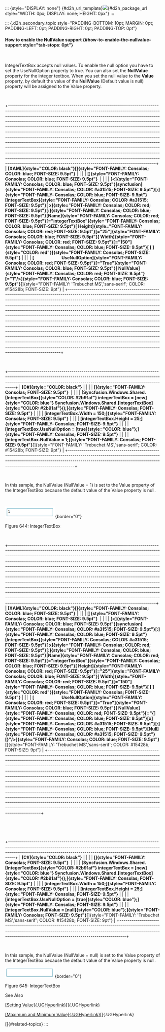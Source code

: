 ::: {style="DISPLAY: none"}
[](ms-xhelp:///?Id=d2h_url_template){#d2h_url_template}![](!package_url!){#d2h_package_url style="WIDTH: 0px; DISPLAY: none; HEIGHT: 0px"}
:::

::: {.d2h_secondary_topic style="PADDING-BOTTOM: 10pt; MARGIN: 0pt; PADDING-LEFT: 0pt; PADDING-RIGHT: 0pt; PADDING-TOP: 0pt"}
#### How to enable the NullValue support {#how-to-enable-the-nullvalue-support style="tab-stops: 0pt"}

 

IntegerTextBox accepts null values. To enable the null option you have to set the UseNullOption property to true. You can also set the **NullValue** property for the integer textbox. When you set the null value to the **Value** property, by default the value of the **NullValue** (Default value is null) property will be assigned to the Value property.

 

+--------------------------------------------------------------------------------------------------------------------------------------------------------------------------------------------------------------------------------------------------------------------------------------------------------------------------------------------------------------------------------------------------------------------------------------------------------------------------------------------------------------------------------------------------------------------------------------------------------------------------------------------------------------------------------------------------------------------------------------------------------------------------------------------------------------------------------------------------------------------------------------------------------------------------------------------------------------------+
| **[XAML]{style="COLOR: black"}[]{style="FONT-FAMILY: Consolas; COLOR: blue; FONT-SIZE: 9.5pt"}**                                                                                                                                                                                                                                                                                                                                                                                                                                                                                                                                                                                                                                                                                                                                                                                                                                                                   |
|                                                                                                                                                                                                                                                                                                                                                                                                                                                                                                                                                                                                                                                                                                                                                                                                                                                                                                                                                                    |
| **[]{style="FONT-FAMILY: Consolas; COLOR: blue; FONT-SIZE: 9.5pt"}**                                                                                                                                                                                                                                                                                                                                                                                                                                                                                                                                                                                                                                                                                                                                                                                                                                                                                               |
|                                                                                                                                                                                                                                                                                                                                                                                                                                                                                                                                                                                                                                                                                                                                                                                                                                                                                                                                                                    |
| **[\<]{style="FONT-FAMILY: Consolas; COLOR: blue; FONT-SIZE: 9.5pt"}[syncfusion]{style="FONT-FAMILY: Consolas; COLOR: #a31515; FONT-SIZE: 9.5pt"}[:]{style="FONT-FAMILY: Consolas; COLOR: blue; FONT-SIZE: 9.5pt"}[IntegerTextBox]{style="FONT-FAMILY: Consolas; COLOR: #a31515; FONT-SIZE: 9.5pt"}[ x]{style="FONT-FAMILY: Consolas; COLOR: red; FONT-SIZE: 9.5pt"}[:]{style="FONT-FAMILY: Consolas; COLOR: blue; FONT-SIZE: 9.5pt"}[Name]{style="FONT-FAMILY: Consolas; COLOR: red; FONT-SIZE: 9.5pt"}[=\"integerTextBox\"]{style="FONT-FAMILY: Consolas; COLOR: blue; FONT-SIZE: 9.5pt"}[ Height]{style="FONT-FAMILY: Consolas; COLOR: red; FONT-SIZE: 9.5pt"}[=\"25\"]{style="FONT-FAMILY: Consolas; COLOR: blue; FONT-SIZE: 9.5pt"}[ Width]{style="FONT-FAMILY: Consolas; COLOR: red; FONT-SIZE: 9.5pt"}[=\"150\"]{style="FONT-FAMILY: Consolas; COLOR: blue; FONT-SIZE: 9.5pt"}[ [ ]{style="COLOR: red"}]{style="FONT-FAMILY: Consolas; FONT-SIZE: 9.5pt"}** |
|                                                                                                                                                                                                                                                                                                                                                                                                                                                                                                                                                                                                                                                                                                                                                                                                                                                                                                                                                                    |
| **[                           UseNullOption]{style="FONT-FAMILY: Consolas; COLOR: red; FONT-SIZE: 9.5pt"}[=\"True\"]{style="FONT-FAMILY: Consolas; COLOR: blue; FONT-SIZE: 9.5pt"}[ NullValue]{style="FONT-FAMILY: Consolas; COLOR: red; FONT-SIZE: 9.5pt"}[=\"1\"/\>]{style="FONT-FAMILY: Consolas; COLOR: blue; FONT-SIZE: 9.5pt"}**[]{style="FONT-FAMILY: 'Trebuchet MS','sans-serif'; COLOR: #15428b; FONT-SIZE: 9pt"}                                                                                                                                                                                                                                                                                                                                                                                                                                                                                                                                         |
+--------------------------------------------------------------------------------------------------------------------------------------------------------------------------------------------------------------------------------------------------------------------------------------------------------------------------------------------------------------------------------------------------------------------------------------------------------------------------------------------------------------------------------------------------------------------------------------------------------------------------------------------------------------------------------------------------------------------------------------------------------------------------------------------------------------------------------------------------------------------------------------------------------------------------------------------------------------------+

 

+---------------------------------------------------------------------------------------------------------------------------------------------------------------------------------------------------------------------------------------------+
| **[C#]{style="COLOR: black"}**                                                                                                                                                                                                              |
|                                                                                                                                                                                                                                             |
| **[]{style="FONT-FAMILY: Consolas; FONT-SIZE: 9.5pt"}**                                                                                                                                                                                     |
|                                                                                                                                                                                                                                             |
| **[Syncfusion.Windows.Shared.[IntegerTextBox]{style="COLOR: #2b91af"} integerTextBox = [new]{style="COLOR: blue"} Syncfusion.Windows.Shared.[IntegerTextBox]{style="COLOR: #2b91af"}();]{style="FONT-FAMILY: Consolas; FONT-SIZE: 9.5pt"}** |
|                                                                                                                                                                                                                                             |
| **[integerTextBox.Width = 150;]{style="FONT-FAMILY: Consolas; FONT-SIZE: 9.5pt"}**                                                                                                                                                          |
|                                                                                                                                                                                                                                             |
| **[integerTextBox.Height = 25;]{style="FONT-FAMILY: Consolas; FONT-SIZE: 9.5pt"}**                                                                                                                                                          |
|                                                                                                                                                                                                                                             |
| **[integerTextBox.UseNullOption = [true]{style="COLOR: blue"};]{style="FONT-FAMILY: Consolas; FONT-SIZE: 9.5pt"}**                                                                                                                          |
|                                                                                                                                                                                                                                             |
| **[integerTextBox.NullValue = 1;]{style="FONT-FAMILY: Consolas; FONT-SIZE: 9.5pt"}**[]{style="FONT-FAMILY: 'Trebuchet MS','sans-serif'; COLOR: #15428b; FONT-SIZE: 9pt"}                                                                    |
+---------------------------------------------------------------------------------------------------------------------------------------------------------------------------------------------------------------------------------------------+

 

In this sample, the NullValue (NullValue = 1) is set to the Value property of the IntegerTextBox because the default value of the Value property is null.

 

![](ImagesExt/image30_571.png){border="0"}

Figure 644: IntegerTextBox

 

+--------------------------------------------------------------------------------------------------------------------------------------------------------------------------------------------------------------------------------------------------------------------------------------------------------------------------------------------------------------------------------------------------------------------------------------------------------------------------------------------------------------------------------------------------------------------------------------------------------------------------------------------------------------------------------------------------------------------------------------------------------------------------------------------------------------------------------------------------------------------------------------------------------------------------------------------------------------------+
| **[XAML]{style="COLOR: black"}[]{style="FONT-FAMILY: Consolas; COLOR: blue; FONT-SIZE: 9.5pt"}**                                                                                                                                                                                                                                                                                                                                                                                                                                                                                                                                                                                                                                                                                                                                                                                                                                                                   |
|                                                                                                                                                                                                                                                                                                                                                                                                                                                                                                                                                                                                                                                                                                                                                                                                                                                                                                                                                                    |
| **[]{style="FONT-FAMILY: Consolas; COLOR: blue; FONT-SIZE: 9.5pt"}**                                                                                                                                                                                                                                                                                                                                                                                                                                                                                                                                                                                                                                                                                                                                                                                                                                                                                               |
|                                                                                                                                                                                                                                                                                                                                                                                                                                                                                                                                                                                                                                                                                                                                                                                                                                                                                                                                                                    |
| **[\<]{style="FONT-FAMILY: Consolas; COLOR: blue; FONT-SIZE: 9.5pt"}[syncfusion]{style="FONT-FAMILY: Consolas; COLOR: #a31515; FONT-SIZE: 9.5pt"}[:]{style="FONT-FAMILY: Consolas; COLOR: blue; FONT-SIZE: 9.5pt"}[IntegerTextBox]{style="FONT-FAMILY: Consolas; COLOR: #a31515; FONT-SIZE: 9.5pt"}[ x]{style="FONT-FAMILY: Consolas; COLOR: red; FONT-SIZE: 9.5pt"}[:]{style="FONT-FAMILY: Consolas; COLOR: blue; FONT-SIZE: 9.5pt"}[Name]{style="FONT-FAMILY: Consolas; COLOR: red; FONT-SIZE: 9.5pt"}[=\"integerTextBox\"]{style="FONT-FAMILY: Consolas; COLOR: blue; FONT-SIZE: 9.5pt"}[ Height]{style="FONT-FAMILY: Consolas; COLOR: red; FONT-SIZE: 9.5pt"}[=\"25\"]{style="FONT-FAMILY: Consolas; COLOR: blue; FONT-SIZE: 9.5pt"}[ Width]{style="FONT-FAMILY: Consolas; COLOR: red; FONT-SIZE: 9.5pt"}[=\"150\"]{style="FONT-FAMILY: Consolas; COLOR: blue; FONT-SIZE: 9.5pt"}[ [ ]{style="COLOR: red"}]{style="FONT-FAMILY: Consolas; FONT-SIZE: 9.5pt"}** |
|                                                                                                                                                                                                                                                                                                                                                                                                                                                                                                                                                                                                                                                                                                                                                                                                                                                                                                                                                                    |
| **[                           UseNullOption]{style="FONT-FAMILY: Consolas; COLOR: red; FONT-SIZE: 9.5pt"}[=\"True\"]{style="FONT-FAMILY: Consolas; COLOR: blue; FONT-SIZE: 9.5pt"}[ NullValue]{style="FONT-FAMILY: Consolas; COLOR: red; FONT-SIZE: 9.5pt"}[=\"{]{style="FONT-FAMILY: Consolas; COLOR: blue; FONT-SIZE: 9.5pt"}[x]{style="FONT-FAMILY: Consolas; COLOR: #a31515; FONT-SIZE: 9.5pt"}[:]{style="FONT-FAMILY: Consolas; COLOR: blue; FONT-SIZE: 9.5pt"}[Null]{style="FONT-FAMILY: Consolas; COLOR: #a31515; FONT-SIZE: 9.5pt"}[}\"/\>]{style="FONT-FAMILY: Consolas; COLOR: blue; FONT-SIZE: 9.5pt"}**[]{style="FONT-FAMILY: 'Trebuchet MS','sans-serif'; COLOR: #15428b; FONT-SIZE: 9pt"}                                                                                                                                                                                                                                                            |
+--------------------------------------------------------------------------------------------------------------------------------------------------------------------------------------------------------------------------------------------------------------------------------------------------------------------------------------------------------------------------------------------------------------------------------------------------------------------------------------------------------------------------------------------------------------------------------------------------------------------------------------------------------------------------------------------------------------------------------------------------------------------------------------------------------------------------------------------------------------------------------------------------------------------------------------------------------------------+

 

 

+---------------------------------------------------------------------------------------------------------------------------------------------------------------------------------------------------------------------------------------------+
| **[C#]{style="COLOR: black"}**                                                                                                                                                                                                              |
|                                                                                                                                                                                                                                             |
| **[]{style="FONT-FAMILY: Consolas; FONT-SIZE: 9.5pt"}**                                                                                                                                                                                     |
|                                                                                                                                                                                                                                             |
| **[Syncfusion.Windows.Shared.[IntegerTextBox]{style="COLOR: #2b91af"} integerTextBox = [new]{style="COLOR: blue"} Syncfusion.Windows.Shared.[IntegerTextBox]{style="COLOR: #2b91af"}();]{style="FONT-FAMILY: Consolas; FONT-SIZE: 9.5pt"}** |
|                                                                                                                                                                                                                                             |
| **[integerTextBox.Width = 150;]{style="FONT-FAMILY: Consolas; FONT-SIZE: 9.5pt"}**                                                                                                                                                          |
|                                                                                                                                                                                                                                             |
| **[integerTextBox.Height = 25;]{style="FONT-FAMILY: Consolas; FONT-SIZE: 9.5pt"}**                                                                                                                                                          |
|                                                                                                                                                                                                                                             |
| **[integerTextBox.UseNullOption = [true]{style="COLOR: blue"};]{style="FONT-FAMILY: Consolas; FONT-SIZE: 9.5pt"}**                                                                                                                          |
|                                                                                                                                                                                                                                             |
| **[integerTextBox.NullValue = [null]{style="COLOR: blue"};]{style="FONT-FAMILY: Consolas; FONT-SIZE: 9.5pt"}**[]{style="FONT-FAMILY: 'Trebuchet MS','sans-serif'; COLOR: #15428b; FONT-SIZE: 9pt"}                                          |
+---------------------------------------------------------------------------------------------------------------------------------------------------------------------------------------------------------------------------------------------+

 

In this sample, the NullValue (NullValue = null) is set to the Value property of the IntegerTextBox because the default value of the Value property is null.

![](ImagesExt/image30_237.png){border="0"}

Figure 645: IntegerTextBox

See Also

[[Setting Value]{.UGHyperlink}](ms-xhelp:///?Id=7f54d9b2-6e7d-4862-a1a5-7d33255c5716)[]{.UGHyperlink}

[[Maximum and Minimum Value]{.UGHyperlink}](ms-xhelp:///?Id=9eef4133-7da3-4c17-a048-f5288af76744)[]{.UGHyperlink}

[]{#related-topics}
:::
